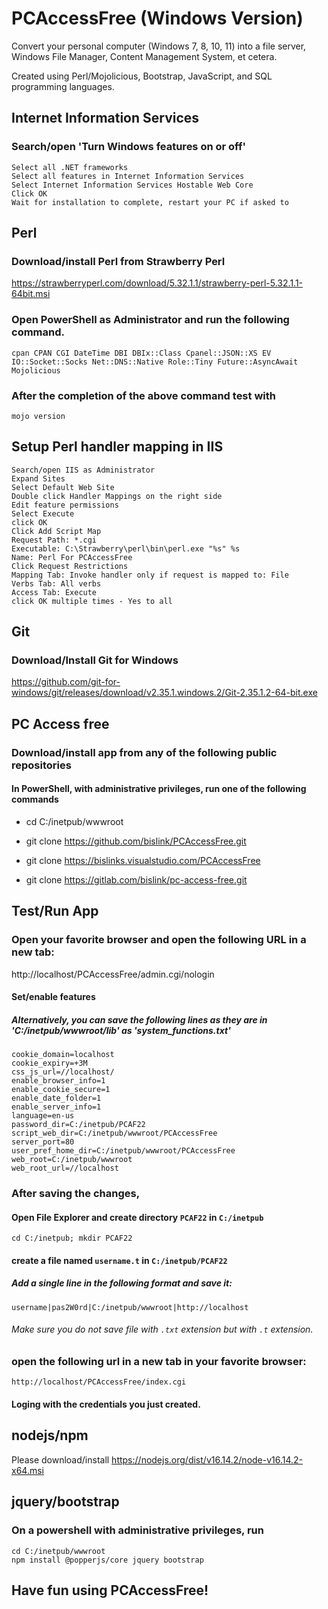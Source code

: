 # PCAccessFree (Windows Version)

Convert your personal computer (Windows 7, 8, 10, 11) into a file server, Windows File Manager,
Content Management System, et cetera.

Created using Perl/Mojolicious, Bootstrap, JavaScript, and SQL programming languages.

## Internet Information Services

### Search/open 'Turn Windows features on or off'

```
Select all .NET frameworks
Select all features in Internet Information Services
Select Internet Information Services Hostable Web Core
Click OK
Wait for installation to complete, restart your PC if asked to
```

## Perl

### Download/install Perl from Strawberry Perl

https://strawberryperl.com/download/5.32.1.1/strawberry-perl-5.32.1.1-64bit.msi

### Open PowerShell as Administrator and run the following command.

```
cpan CPAN CGI DateTime DBI DBIx::Class Cpanel::JSON::XS EV IO::Socket::Socks Net::DNS::Native Role::Tiny Future::AsyncAwait Mojolicious
```

### After the completion of the above command test with

```
mojo version
```

## Setup Perl handler mapping in IIS

```
Search/open IIS as Administrator
Expand Sites
Select Default Web Site
Double click Handler Mappings on the right side
Edit feature permissions
Select Execute
click OK
Click Add Script Map
Request Path: *.cgi
Executable: C:\Strawberry\perl\bin\perl.exe "%s" %s
Name: Perl For PCAccessFree
Click Request Restrictions
Mapping Tab: Invoke handler only if request is mapped to: File
Verbs Tab: All verbs
Access Tab: Execute
click OK multiple times - Yes to all
```

## Git

### Download/Install Git for Windows

https://github.com/git-for-windows/git/releases/download/v2.35.1.windows.2/Git-2.35.1.2-64-bit.exe

## PC Access free

### Download/install app from any of the following public repositories

#### In PowerShell, with administrative privileges, run one of the following commands

* cd C:/inetpub/wwwroot

* git clone https://github.com/bislink/PCAccessFree.git

* git clone https://bislinks.visualstudio.com/PCAccessFree

* git clone https://gitlab.com/bislink/pc-access-free.git


## Test/Run App

### Open your favorite browser and open the following URL in a new tab:

http://localhost/PCAccessFree/admin.cgi/nologin

#### Set/enable features

##### Alternatively, you can save the following lines as they are in 'C:/inetpub/wwwroot/lib' as 'system_functions.txt'

```
cookie_domain=localhost
cookie_expiry=+3M
css_js_url=//localhost/
enable_browser_info=1
enable_cookie_secure=1
enable_date_folder=1
enable_server_info=1
language=en-us
password_dir=C:/inetpub/PCAF22
script_web_dir=C:/inetpub/wwwroot/PCAccessFree
server_port=80
user_pref_home_dir=C:/inetpub/wwwroot/PCAccessFree
web_root=C:/inetpub/wwwroot
web_root_url=//localhost
```

### After saving the changes,

#### Open File Explorer and create directory `PCAF22` in `C:/inetpub`

```
cd C:/inetpub; mkdir PCAF22
```

#### create a file named `username.t` in `C:/inetpub/PCAF22`

##### Add a single line in the following format and save it:

```
username|pas2W0rd|C:/inetpub/wwwroot|http://localhost
```

###### Make sure you do not save file with `.txt` extension but with `.t` extension.

### open the following url in a new tab in your favorite browser:

```
http://localhost/PCAccessFree/index.cgi
```

#### Loging with the credentials you just created.

## nodejs/npm

Please download/install https://nodejs.org/dist/v16.14.2/node-v16.14.2-x64.msi

## jquery/bootstrap

### On a powershell with administrative privileges, run

```
cd C:/inetpub/wwwroot
npm install @popperjs/core jquery bootstrap
```

## Have fun using PCAccessFree!
